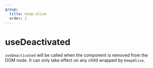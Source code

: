 ```yaml
---
group:
  title: keep-alive
  order: 2
---
```


# useDeactivated

`useDeactivated` will be called when the component is removed from the DOM node. It can only take effect on any child wrapped by `KeepAlive`.

<code src="./demo/demo1.tsx"></code>
